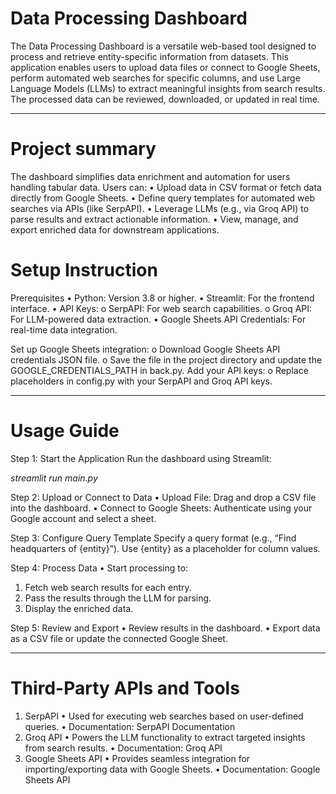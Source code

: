 # Data Processing Dashboard
The Data Processing Dashboard is a versatile web-based tool designed to process and retrieve entity-specific information from datasets. This application enables users to upload data files or connect to Google Sheets, perform automated web searches for specific columns, and use Large Language Models (LLMs) to extract meaningful insights from search results. The processed data can be reviewed, downloaded, or updated in real time.
_______________________________________
# Project summary
The dashboard simplifies data enrichment and automation for users handling tabular data. Users can:
•	Upload data in CSV format or fetch data directly from Google Sheets.
•	Define query templates for automated web searches via APIs (like SerpAPI).
•	Leverage LLMs (e.g., via Groq API) to parse results and extract actionable information.
•	View, manage, and export enriched data for downstream applications.

# Setup Instruction
Prerequisites
•	Python: Version 3.8 or higher.
•	Streamlit: For the frontend interface.
•	API Keys:
o	SerpAPI: For web search capabilities.
o	Groq API: For LLM-powered data extraction.
•	Google Sheets API Credentials: For real-time data integration.

Set up Google Sheets integration:
o	Download Google Sheets API credentials JSON file.
o	Save the file in the project directory and update the GOOGLE_CREDENTIALS_PATH in back.py.
Add your API keys:
o	Replace placeholders in config.py with your SerpAPI and Groq API keys.
________________________________________
# Usage Guide
Step 1: Start the Application
Run the dashboard using Streamlit:

_streamlit run main.py_

Step 2: Upload or Connect to Data
•	Upload File: Drag and drop a CSV file into the dashboard.
•	Connect to Google Sheets: Authenticate using your Google account and select a sheet.

Step 3: Configure Query Template
Specify a query format (e.g., “Find headquarters of {entity}”). Use {entity} as a placeholder for column values.

Step 4: Process Data
•	Start processing to:
1.	Fetch web search results for each entry.
2.	Pass the results through the LLM for parsing.
3.	Display the enriched data.
   
Step 5: Review and Export
•	Review results in the dashboard.
•	Export data as a CSV file or update the connected Google Sheet.
________________________________________
# Third-Party APIs and Tools
1. SerpAPI
•	Used for executing web searches based on user-defined queries.
•	Documentation: SerpAPI Documentation
2. Groq API
•	Powers the LLM functionality to extract targeted insights from search results.
•	Documentation: Groq API
3. Google Sheets API
•	Provides seamless integration for importing/exporting data with Google Sheets.
•	Documentation: Google Sheets API

